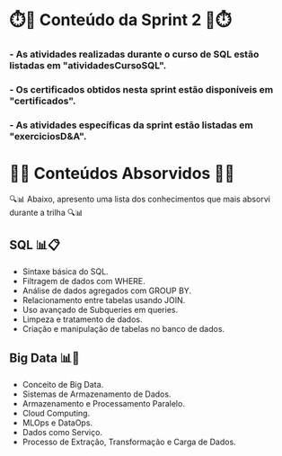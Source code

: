 # ⏱️📖 Conteúdo da Sprint 2 📖⏱️

### - As atividades realizadas durante o curso de SQL estão listadas em "atividadesCursoSQL".
### - Os certificados obtidos nesta sprint estão disponíveis em "certificados".
### - As atividades específicas da sprint estão listadas em "exerciciosD&A".

# 🧠🔬 Conteúdos Absorvidos 🔬🧠

🔍📊 Abaixo, apresento uma lista dos conhecimentos que mais absorvi durante a trilha 🔍📊

## SQL 📊📋

- Sintaxe básica do SQL.
- Filtragem de dados com WHERE.
- Análise de dados agregados com GROUP BY.
- Relacionamento entre tabelas usando JOIN.
- Uso avançado de Subqueries em queries.
- Limpeza e tratamento de dados.
- Criação e manipulação de tabelas no banco de dados.

## Big Data 📊📂

- Conceito de Big Data.
- Sistemas de Armazenamento de Dados.
- Armazenamento e Processamento Paralelo.
- Cloud Computing.
- MLOps e DataOps.
- Dados como Serviço.
- Processo de Extração, Transformação e Carga de Dados.
